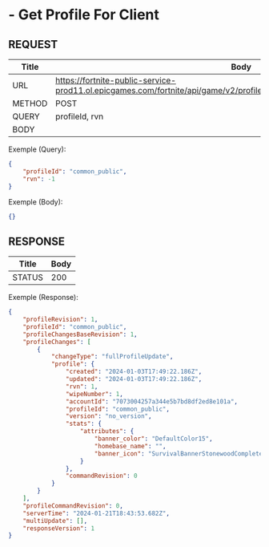 # - Get Profile For Client

## REQUEST
| Title           | Body                                                                                                                           |         
| --------------- | ------------------------------------------------------------------------------------------------------------------------------ |
| URL             | https://fortnite-public-service-prod11.ol.epicgames.com/fortnite/api/game/v2/profile/:account_id/dedicated_server/QueryProfile |
| METHOD          | POST                                                                                                                           |
| QUERY           | profileId, rvn                                                                                                                 |
| BODY            |                                                                                                                                |

Exemple (Query):
```json
{
    "profileId": "common_public",
    "rvn": -1
}
```

Exemple (Body):
```json
{}
```

## RESPONSE
| Title           | Body                                                                                                                           |         
| --------------- | ------------------------------------------------------------------------------------------------------------------------------ |
| STATUS          | 200                                                                                                                            |

Exemple (Response):
```json
{
    "profileRevision": 1,
    "profileId": "common_public",
    "profileChangesBaseRevision": 1,
    "profileChanges": [
        {
            "changeType": "fullProfileUpdate",
            "profile": {
                "created": "2024-01-03T17:49:22.186Z",
                "updated": "2024-01-03T17:49:22.186Z",
                "rvn": 1,
                "wipeNumber": 1,
                "accountId": "7073004257a344e5b7bd8df2ed8e101a",
                "profileId": "common_public",
                "version": "no_version",
                "stats": {
                    "attributes": {
                        "banner_color": "DefaultColor15",
                        "homebase_name": "",
                        "banner_icon": "SurvivalBannerStonewoodComplete"
                    }
                },
                "commandRevision": 0
            }
        }
    ],
    "profileCommandRevision": 0,
    "serverTime": "2024-01-21T18:43:53.682Z",
    "multiUpdate": [],
    "responseVersion": 1
}
```